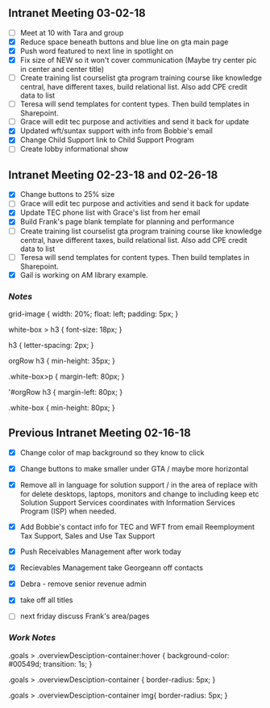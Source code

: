 ## Intranet Meeting 03-02-18
- [ ] Meet at 10 with Tara and group
- [x] Reduce space beneath buttons and blue line on gta main page 
- [x] Push word featured to next line in spotlight on
- [x] Fix size of NEW so it won't cover communication (Maybe try center pic in center and center title)
- [ ] Create training list courselist gta program training course like knowledge central, have different taxes, build relational list. Also add CPE credit data to list
- [ ] Teresa will send templates for content types.  Then build templates in Sharepoint.
- [ ] Grace will edit tec purpose and activities and send it back for update
- [x] Updated wft/suntax support with info from Bobbie's email
- [x] Change Child Support link to Child Support Program
- [ ] Create lobby informational show

## Intranet Meeting 02-23-18 and 02-26-18
- [x] Change buttons to 25% size
- [ ] Grace will edit tec purpose and activities and send it back for update
- [x] Update TEC phone list with Grace's list from her email
- [x] Build Frank's page blank template for planning and performance
- [ ] Create training list courselist gta program training course like knowledge central, have different taxes, build relational list. Also add CPE credit data to list
- [ ] Teresa will send templates for content types.  Then build templates in Sharepoint.
- [x] Gail is working on AM library example.

### *Notes*
grid-image {
    width: 20%;
    float: left;
    padding: 5px;
}

white-box > h3 {
    font-size: 18px;
}

h3 {
    letter-spacing: 2px;
}

orgRow h3 {
    min-height: 35px;
}

.white-box>p {
    margin-left: 80px;
}

'#orgRow h3 {
    margin-left: 80px;
}

.white-box {
    min-height: 80px;
}

## Previous Intranet Meeting 02-16-18
- [x] Change color of map background so they know to click
- [x] Change buttons to make smaller under GTA / maybe more horizontal
- [x] Remove all in language for solution support / in the area of replace with for
    delete desktops, laptops, monitors and change to including keep etc
    Solution Support Services coordinates with Information Services Program (ISP) when needed.
- [x] Add Bobbie's contact info for TEC and WFT from email
    Reemployment Tax Support, Sales and Use Tax Support
- [x] Push Receivables Management after work today
- [x] Recievables Management take Georgeann off contacts
- [x] Debra - remove senior revenue admin
- [x] take off all titles
- [ ] next friday discuss Frank's area/pages


### *Work Notes*
.goals > .overviewDesciption-container:hover {
    background-color: #00549d;
    transition: 1s;
}

.goals > .overviewDesciption-container {
    border-radius: 5px;
}

.goals > .overviewDesciption-container img{
    border-radius: 5px;
}
